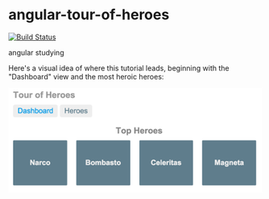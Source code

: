 # angular-tour-of-heroes

[![Build Status](https://travis-ci.org/BigSnow1/angular-tour-of-heroes.svg?branch=master)](https://travis-ci.org/BigSnow1/angular-tour-of-heroes)

angular studying

Here's a visual idea of where this tutorial leads, beginning with the "Dashboard" view and the most heroic heroes:

[![Image text](https://github.com/BigSnow1/angular-tour-of-heroes/blob/master/img-storage/heroes-dashboard-1.png)](https://github.com/BigSnow1/angular-tour-of-heroes/blob/master/img-storage/heroes-dashboard-1.png)